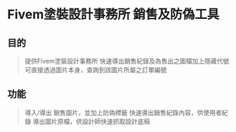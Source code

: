 # Fivem塗裝設計事務所 銷售及防偽工具

## 目的
> 提供Fivem塗裝設計事務所 快速導出銷售紀錄及為售出之圖檔加上隱藏代號
> 可直接透過圖片本身，查詢到該圖片所屬之訂單編號
## 功能
> 導入/導出 銷售圖片，並加上防偽標籤
> 快速導出銷售紀錄內容，供使用者紀錄
> 導出圖片原檔，供設計師快速抓取設計底稿


